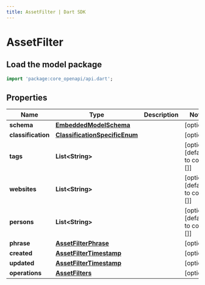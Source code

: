 ```yaml
---
title: AssetFilter | Dart SDK
---
```


# AssetFilter

## Load the model package
```dart
import 'package:core_openapi/api.dart';
```

## Properties
Name | Type | Description | Notes
------------ | ------------- | ------------- | -------------
**schema** | [**EmbeddedModelSchema**](EmbeddedModelSchema) |  | [optional] 
**classification** | [**ClassificationSpecificEnum**](ClassificationSpecificEnum) |  | [optional] 
**tags** | **List\<String\>** |  | [optional] [default to const []]
**websites** | **List\<String\>** |  | [optional] [default to const []]
**persons** | **List\<String\>** |  | [optional] [default to const []]
**phrase** | [**AssetFilterPhrase**](AssetFilterPhrase) |  | [optional] 
**created** | [**AssetFilterTimestamp**](AssetFilterTimestamp) |  | [optional] 
**updated** | [**AssetFilterTimestamp**](AssetFilterTimestamp) |  | [optional] 
**operations** | [**AssetFilters**](AssetFilters) |  | [optional] 




